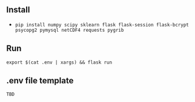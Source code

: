 ## Install

- `pip install numpy scipy sklearn flask flask-session flask-bcrypt psycopg2 pymysql netCDF4 requests pygrib`

## Run

`export $(cat .env | xargs) && flask run`

## .env file template
```
TBD
```
